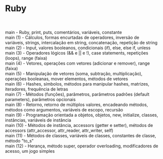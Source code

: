 # Ruby<br><br>

main - Ruby, print, puts, comentários, variáveis, constante<br>
main (1) - Cálculos, formas encurtadas de operadores, inversão de variáveis, strings, intercalação em string, concatenação, repetição de string<br>
main (2) - Input, valores booleanos, condicionais (if), else, else if, unless<br>
main (3) - Operadores lógicos (&& e || e !), case statements, repetições (loops), range (faixa)<br>
main (4) - Vetores, operações com vetores (adicionar e remover), range (faixa)<br>
main (5) - Manipulação de vetores (soma, subtração, multiplicação), operações booleanas, mover elementos, métodos de vetores <br>
main (6) - Hashes, símbolos, métodos para manipular hashes, matrizes, iteradores, frequência de letras <br>
main (7) - Métodos (funções), parâmetros, parâmetros padrões (default parameters), parâmetros opcionais <br>
main (8) - Retorno, retorno de múltiplos valores, encadeando métodos, métodos como argumentos, variáveis de escopo, recursão <br>
main (9) - Programação orientada a objetos, objetos, new, initialize, classes, instâncias, variáveis de instância <br>
main (10) - Métodos de instância, accessors (getter e setter), métodos de accessors (attr_accessor, attr_reader, attr_writer, self) <br>
main (11) - Métodos de classes, variáveis de classes, constantes de classe, método "to_s" <br>
main (12) - Herança, método super, operador overloading, modificadores de acesso, um jogo simples <br>
